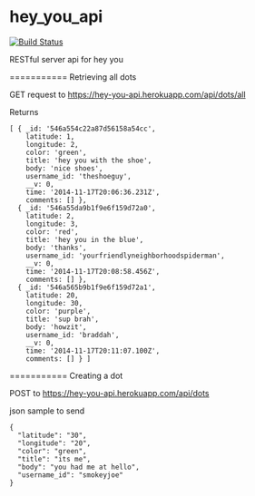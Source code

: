 hey_you_api
===========

[![Build Status](https://travis-ci.org/hey-you-project/hey_you_api.svg)](https://travis-ci.org/hey-you-project/hey_you_api)

RESTful server api for hey you

===========
Retrieving all dots

GET request to https://hey-you-api.herokuapp.com/api/dots/all

Returns
```
[ { _id: '546a554c22a87d56158a54cc',
    latitude: 1,
    longitude: 2,
    color: 'green',
    title: 'hey you with the shoe',
    body: 'nice shoes',
    username_id: 'theshoeguy',
    __v: 0,
    time: '2014-11-17T20:06:36.231Z',
    comments: [] },
  { _id: '546a55da9b1f9e6f159d72a0',
    latitude: 2,
    longitude: 3,
    color: 'red',
    title: 'hey you in the blue',
    body: 'thanks',
    username_id: 'yourfriendlyneighborhoodspiderman',
    __v: 0,
    time: '2014-11-17T20:08:58.456Z',
    comments: [] },
  { _id: '546a565b9b1f9e6f159d72a1',
    latitude: 20,
    longitude: 30,
    color: 'purple',
    title: 'sup brah',
    body: 'howzit',
    username_id: 'braddah',
    __v: 0,
    time: '2014-11-17T20:11:07.100Z',
    comments: [] } ]
```

===========
Creating a dot

POST to https://hey-you-api.herokuapp.com/api/dots

json sample to send
```
{
  "latitude": "30",
  "longitude": "20",
  "color": "green",
  "title": "its me",
  "body": "you had me at hello",
  "username_id": "smokeyjoe"
}
```
